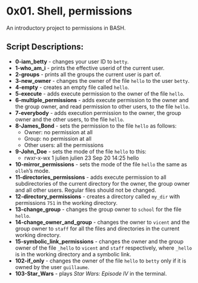 # 0x01. Shell, permissions
An introductory project to permissions in BASH.
## Script Descriptions:
* **0-iam_betty** - changes your user ID to `betty`.
* **1-who_am_i** - prints the effective userid of the current user.
* **2-groups** - prints all the groups the current user is part of.
* **3-new_owner** - changes the owner of the file `hello` to the user `betty`.
* **4-empty** - creates an empty file called `hello`.
* **5-execute** - adds execute permission to the owner of the file `hello`.
* **6-multiple_permissions** - adds execute permission to the owner and the group owner, and read permission to other users, to the file `hello`.
* **7-everybody** - adds execution permission to the owner, the group owner and the other users, to the file `hello`.
* **8-James_Bond** - sets the permission to the file `hello` as follows:
  * Owner: no permission at all
  * Group: no permission at all
  * Other users: all the permissions
* **9-John_Doe** - sets the mode of the file `hello` to this:
  * rwxr-x-wx 1 julien julien 23 Sep 20 14:25 hello
* **10-mirror_permissions** - sets the mode of the file `hello` the same as `olleh`’s mode.
* **11-directories_permissions** - adds execute permission to all subdirectories of the current directory for the owner, the group owner and all other users. Regular files should not be changed.
* **12-directory_permissions** - creates a directory called `my_dir` with permissions `751` in the working directory.
* **13-change_group** - changes the group owner to `school` for the file `hello`.
* **14-change_owner_and_group** - changes the owner to `vicent` and the group owner to `staff` for all the files and directories in the current working directory.
* **15-symbolic_link_permissions** - changes the owner and the group owner of the file `_hello` to `vicent` and `staff` respectively, where `_hello` is in the working directory and a symbolic link.
* **102-if_only** - changes the owner of the file `hello` to `betty` only if it is owned by the user `guillaume`.
* **103-Star_Wars** - plays *Star Wars: Episode IV* in the terminal.
